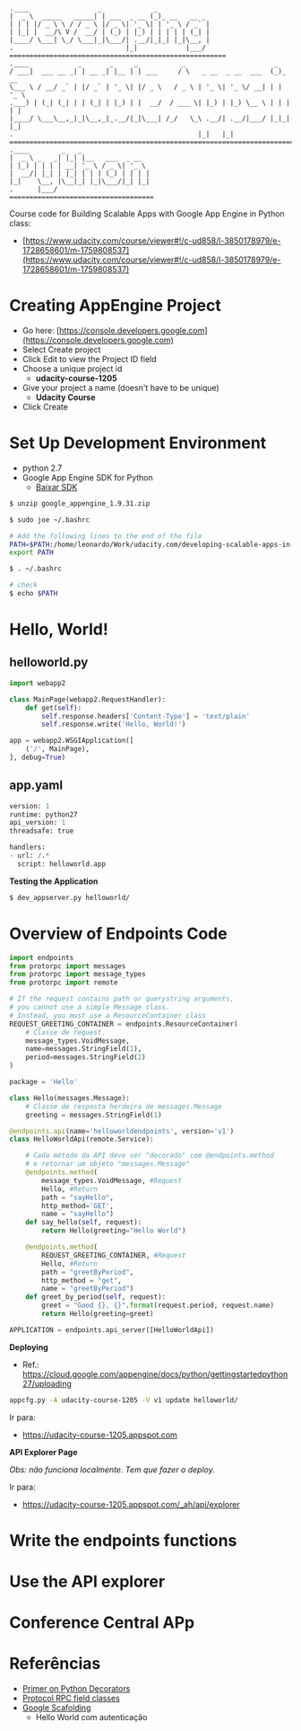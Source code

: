     .____                 _             _             
    |  _ \  _____   _____| | ___  _ __ (_)_ __   __ _
    | | | |/ _ \ \ / / _ \ |/ _ \| '_ \| | '_ \ / _` |
    | |_| |  __/\ V /  __/ | (_) | |_) | | | | | (_| |
    |____/ \___| \_/ \___|_|\___/| .__/|_|_| |_|\__, |
    .                            |_|            |___/
    ======================================================
    .____            _       _     _           _                      _       
    / ___|  ___ __ _| | __ _| |__ | | ___     / \   _ __  _ __  ___  (_)_ __  
    \___ \ / __/ _` | |/ _` | '_ \| |/ _ \   / _ \ | '_ \| '_ \/ __| | | '_ \
    .___) | (_| (_| | | (_| | |_) | |  __/  / ___ \| |_) | |_) \__ \ | | | | |
    |____/ \___\__,_|_|\__,_|_.__/|_|\___| /_/   \_\ .__/| .__/|___/ |_|_| |_|
    .                                              |_|   |_|                  
    ===========================================================================
    .____        _   _                 
    |  _ \ _   _| |_| |__   ___  _ __  
    | |_) | | | | __| '_ \ / _ \| '_ \
    |  __/| |_| | |_| | | | (_) | | | |
    |_|    \__, |\__|_| |_|\___/|_| |_|
    .      |___/                       
    ====================================

Course code for Building Scalable Apps with Google App Engine in Python class:
- [https://www.udacity.com/course/viewer#!/c-ud858/l-3850178979/e-1728658601/m-1759808537](https://www.udacity.com/course/viewer#!/c-ud858/l-3850178979/e-1728658601/m-1759808537)

# Creating AppEngine Project

- Go here: [https://console.developers.google.com](https://console.developers.google.com)
- Select Create project
- Click Edit to view the Project ID field
- Choose a unique project id
    - **udacity-course-1205**
- Give your project a name (doesn't have to be unique)
    - **Udacity Course**
- Click Create

# Set Up Development Environment
- python 2.7
- Google App Engine SDK for Python
    - [Baixar SDK](https://cloud.google.com/appengine/downloads#Google_App_Engine_SDK_for_Python)

```bash
$ unzip google_appengine_1.9.31.zip
```

```bash
$ sudo joe ~/.bashrc

# Add the following lines to the end of the file
PATH=$PATH:/home/leonardo/Work/udacity.com/developing-scalable-apps-in-python/google_appengine/
export PATH

$ . ~/.bashrc

# check
$ echo $PATH
```

# Hello, World!

## helloworld.py

```python
import webapp2

class MainPage(webapp2.RequestHandler):
    def get(self):
        self.response.headers['Content-Type'] = 'text/plain'
        self.response.write('Hello, World!')

app = webapp2.WSGIApplication([
    ('/', MainPage),
], debug=True)
```

## app.yaml

```python
version: 1
runtime: python27
api_version: 1
threadsafe: true

handlers:
- url: /.*
  script: helloworld.app
```
**Testing the Application**
```bash
$ dev_appserver.py helloworld/
```

# Overview of Endpoints Code

```python
import endpoints
from protorpc import messages
from protorpc import message_types
from protorpc import remote

# If the request contains path or querystring arguments,
# you cannot use a simple Message class.
# Instead, you must use a ResourceContainer class
REQUEST_GREETING_CONTAINER = endpoints.ResourceContainer(
    # Classe de request.
    message_types.VoidMessage,
    name=messages.StringField(1),
    period=messages.StringField(2)
)

package = 'Hello'

class Hello(messages.Message):
    # Classe de resposta herdeira de messages.Message
    greeting = messages.StringField(1)

@endpoints.api(name='helloworldendpoints', version='v1')
class HelloWorldApi(remote.Service):

    # Cada método da API deve ser "decorado" com @endpoints.method
    # e retornar um objeto "messages.Message"
    @endpoints.method(
        message_types.VoidMessage, #Request
        Hello, #Return
        path = "sayHello",
        http_method='GET',
        name = "sayHello")
    def say_hello(self, request):
        return Hello(greeting="Hello World")

    @endpoints.method(
        REQUEST_GREETING_CONTAINER, #Request
        Hello, #Return
        path = "greetByPeriod",
        http_method = "get",
        name = "greetByPeriod")
    def greet_by_period(self, request):
        greet = "Good {}, {}".format(request.period, request.name)
        return Hello(greeting=greet)

APPLICATION = endpoints.api_server([HelloWorldApi])
```

**Deploying**

- Ref.: https://cloud.google.com/appengine/docs/python/gettingstartedpython27/uploading

```bash
appcfg.py -A udacity-course-1205 -V v1 update helloworld/
```

Ir para:
* https://udacity-course-1205.appspot.com

**API Explorer Page**

*Obs: não funciona localmente. Tem que fazer o deploy.*

Ir para:
- https://udacity-course-1205.appspot.com/_ah/api/explorer


# Write the endpoints functions

# Use the API explorer

# Conference Central APp

# Referências

- [Primer on Python Decorators](https://realpython.com/blog/python/primer-on-python-decorators/)
- [Protocol RPC field classes](https://cloud.google.com/appengine/docs/python/tools/protorpc/messages/fieldclasses)
- [Google Scafolding](https://github.com/GoogleCloudPlatform/appengine-endpoints-helloendpoints-python)
    - Hello World com autenticação
